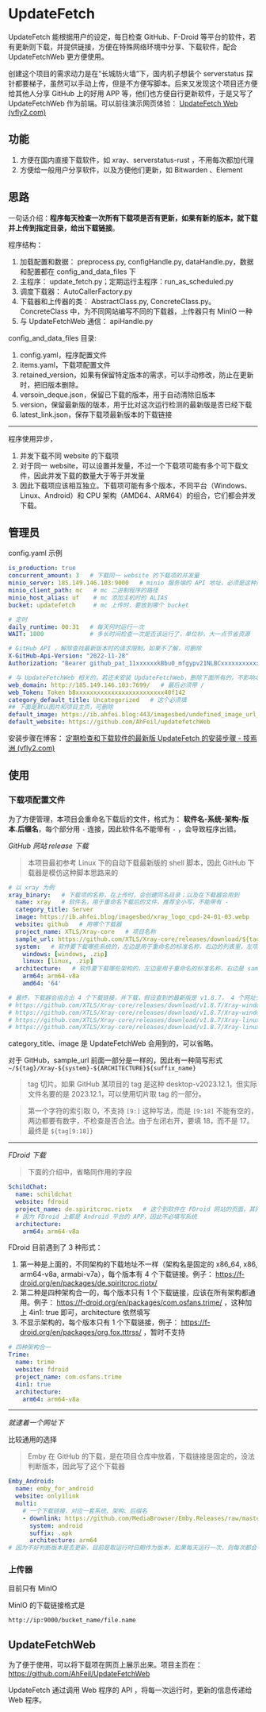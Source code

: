 # UpdateFetch

UpdateFetch 能根据用户的设定，每日检查 GitHub、F-Droid 等平台的软件，若有更新则下载，并提供链接，方便在特殊网络环境中分享、下载软件，配合 UpdateFetchWeb 更方便使用。

创建这个项目的需求动力是在“长城防火墙”下，国内机子想装个 serverstatus 探针都要梯子，虽然可以手动上传，但是不方便写脚本。后来又发现这个项目还方便给其他人分享 GitHub 上的好用 APP 等，他们也方便自行更新软件，于是又写了 UpdateFetchWeb 作为前端。可以前往演示网页体验： [UpdateFetch Web (vfly2.com)](http://updatefetch.vfly2.com/)


## 功能

1. 方便在国内直接下载软件，如 xray、serverstatus-rust ，不用每次都加代理
2. 方便给一般用户分享软件，以及方便他们更新，如 Bitwarden 、Element


## 思路


一句话介绍：**程序每天检查一次所有下载项是否有更新，如果有新的版本，就下载并上传到指定目录，给出下载链接**。


程序结构：
1. 加载配置和数据： preprocess.py, configHandle.py, dataHandle.py，数据和配置都在 config_and_data_files 下
2. 主程序： update_fetch.py；定期运行主程序：run_as_scheduled.py
3. 调度下载器： AutoCallerFactory.py
4. 下载器和上传器的类： AbstractClass.py, ConcreteClass.py。ConcreteClass 中，为不同网站编写不同的下载器，上传器只有 MinIO 一种
5. 与 UpdateFetchWeb 通信： apiHandle.py


config_and_data_files 目录:
1. config.yaml，程序配置文件
2. items.yaml，下载项配置文件
3. retained_version，如果有保留特定版本的需求，可以手动修改，防止在更新时，把旧版本删除。
4. versoin_deque.json，保留已下载的版本，用于自动清除旧版本
5. version，保留最新版的版本，用于比对这次运行检测的最新版是否已经下载
6. latest_link.json，保存下载项最新版本的下载链接

---


程序使用异步，
1. 并发下载不同 website 的下载项
2. 对于同一 website，可以设置并发量，不过一个下载项可能有多个可下载文件，因此并发下载的数量大于等于并发量
3. 因此下载项应该相互独立。下载项可能有多个版本，不同平台（Windows、Linux、Android）和 CPU 架构（AMD64、ARM64）的组合，它们都会并发下载。


## 管理员


config.yaml 示例

```yaml
is_production: true
concurrent_amount: 3   # 下载同一 website 的下载项的并发量
minio_server: 185.149.146.103:9000   # minio 服务端的 API 地址，必须是这种形式，可以用域名，但不能带 http 
minio_client_path: mc   # mc 二进制程序的路径
minio_host_alias: uf    # mc 添加主机时的 ALIAS
bucket: updatefetch     # mc 上传时，要放到哪个 bucket

# 定时
daily_runtime: 00:31   # 每天何时运行一次
WAIT: 1800             # 多长时间检查一次是否该运行了，单位秒，大一点节省资源

# GitHub API ，解除查找最新版本时的请求限制。如果不了解，可删除
X-GitHub-Api-Version: "2022-11-28"
Authorization: "Bearer github_pat_11xxxxxxkBbu0_mfgypv21NLBCxxxxxxxxxxxxxxxxxxxxxxxxxxxxxbQTWJA1"

# 与 UpdateFetchWeb 相关的，若还未安装 UpdateFetchWeb，删除下面所有的，不影响本程序自身功能
web_domain: http://185.149.146.103:7699/   # 最后必须带 /
web_Token: Token b8xxxxxxxxxxxxxxxxxxxxxxxxx40f142
category_default_title: Uncategorized   # 这个必须填
## 下面是默认图片和项目主页，可删除
default_image: https://ib.ahfei.blog:443/imagesbed/undefined_image_url_200-24-01-05.webp
default_website: https://github.com/AhFeil/updatefetchWeb
```


安装步骤在博客： [定期检查和下载软件的最新版 UpdateFetch 的安装步骤 - 技焉洲 (vfly2.com)](https://technique.vfly2.com/2024/02/deployment-process-of-updatefetch/)


## 使用




### 下载项配置文件


为了方便管理，本项目会重命名下载后的文件，格式为： **软件名-系统-架构-版本.后缀名**，每个部分用 `-` 连接，因此软件名不能带有 `-` ，会导致程序出错。


*GitHub 网站 release 下载*

> 本项目最初参考 Linux 下的自动下载最新版的 shell 脚本，因此 GitHub 下载器是模仿这种脚本思路来的


```yaml
# 以 xray 为例
xray_binary:   # 下载项的名称，在上传时，会创建同名目录；以及在下载器会用到
  name: xray   # 软件名，用于重命名下载后的文件，推荐全小写，不能带有 - 
  category_title: Server
  image: https://ib.ahfei.blog/imagesbed/xray_logo_cpd-24-01-03.webp
  website: github   # 用哪个下载器
  project_name: XTLS/Xray-core   # 项目名称
  sample_url: https://github.com/XTLS/Xray-core/releases/download/${tag}/Xray-${system}-${ARCHITECTURE}${suffix_name}   # release 中的下载链接，${} 包裹的在下载时会被替换成实际值
  system:   # 软件要下载哪些系统的，左边是用于重命名的标准名称，右边的列表里，左项是 sample_url 中应该实际填写的，右边是对应的后缀名
    windows: [windows, .zip]
    linux: [linux, .zip]
  architecture:   # 软件要下载哪些架构的，左边是用于重命名的标准名称，右边是 sample_url 中应该实际填写的
    arm64: arm64-v8a
    amd64: '64'

# 最终，下载器会组合出 4 个下载链接，并下载，假设查到的最新版是 v1.8.7， 4 个网址分别是
# https://github.com/XTLS/Xray-core/releases/download/v1.8.7/Xray-windows-arm64-v8a.zip
# https://github.com/XTLS/Xray-core/releases/download/v1.8.7/Xray-windows-64.zip
# https://github.com/XTLS/Xray-core/releases/download/v1.8.7/Xray-linux-arm64-v8a.zip
# https://github.com/XTLS/Xray-core/releases/download/v1.8.7/Xray-linux-64.zip
```

category_title、image 是 UpdateFetchWeb 会用到的，可以省略。

对于 GitHub，sample_url 前面一部分是一样的，因此有一种简写形式 `~/${tag}/Xray-${system}-${ARCHITECTURE}${suffix_name}`


> tag 切片。如果 GitHub 某项目的 tag 是这种 desktop-v2023.12.1，但实际文件名要的是 2023.12.1，可以使用切片取 tag 的一部分。

> 第一个字符的索引取 0，不支持 `[9:]` 这种写法，而是 `[9:18]` 不能有空的，两边都要有数字，不检查是否合法。由于左闭右开，要填 18，而不是 17。最终是 `${tag[9:18]}`


---

*FDroid 下载*

> 下面的介绍中，省略同作用的字段

```yaml
SchildChat:
  name: schildchat
  website: fdroid
  project_name: de.spiritcroc.riotx   # 这个到软件在 FDroid 网站的页面，其网址最后一部分就是
  # 因为 FDroid 上都是 Android 平台的 APP，因此不必填写系统
  architecture:
    arm64: arm64-v8a
```

FDroid 目前遇到了 3 种形式：
1. 第一种是上面的，不同架构的下载地址不一样（架构名是固定的 x86_64, x86, arm64-v8a, armabi-v7a），每个版本有 4 个下载链接。例子： https://f-droid.org/en/packages/de.spiritcroc.riotx/
2. 第二种是四种架构合一的，每个版本只有 1 个下载链接，应该在所有架构都通用。例子： https://f-droid.org/en/packages/com.osfans.trime/ ，这种加上 4in1: true 即可，architecture 依然填写
3. 不显示架构的，每个版本只有 1 个下载链接，例子： https://f-droid.org/en/packages/org.fox.tttrss/ ，暂时不支持

```yaml
# 四种架构合一
Trime:
  name: trime
  website: fdroid
  project_name: com.osfans.trime
  4in1: true
  architecture:
    arm64: arm64-v8a
```

---

*就逮着一个网址下*

比较通用的选择

> Emby 在 GitHub 的下载，是在项目仓库中放着，下载链接是固定的，没法判断版本，因此写了这个下载器

```yaml
Emby_Android:
  name: emby_for_android
  website: only1link
  multi:
    # 一个下载链接，对应一套系统、架构、后缀名
    - downlink: https://github.com/MediaBrowser/Emby.Releases/raw/master/android/emby-android-google-arm64-v8a-release.apk
      system: android
      suffix: .apk
      architecture: arm64
# 因为不好判断版本是否更新，目前是取运行时日期作为版本，如果每天运行一次，则每次都会下载
```


### 上传器


目前只有 MinIO


MinIO 的下载链接格式是

```
http://ip:9000/bucket_name/file.name
```




## UpdateFetchWeb

为了便于使用，可以将下载项在网页上展示出来。项目主页在： https://github.com/AhFeil/UpdateFetchWeb

UpdateFetch 通过调用 Web 程序的 API ，将每一次运行时，更新的信息传递给 Web 程序。


